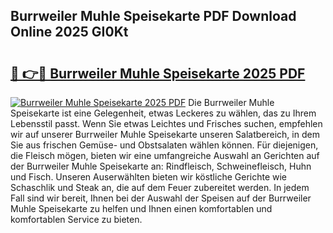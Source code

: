 ## Burrweiler Muhle Speisekarte PDF Download Online 2025 GI0Kt

# <h2><a href="http://gcbfa9p.nevu.top/?p=Burrweiler+Muhle+Speisekarte">🔗 👉🔴 Burrweiler Muhle Speisekarte 2025 PDF</a></h2>

[![Burrweiler Muhle Speisekarte 2025 PDF](https://i.imgur.com/dBaPXMq.png)](http://gcbfa9p.nevu.top/?p=Burrweiler+Muhle+Speisekarte)
Die Burrweiler Muhle Speisekarte ist eine Gelegenheit, etwas Leckeres zu wählen, das zu Ihrem Lebensstil passt. Wenn Sie etwas Leichtes und Frisches suchen, empfehlen wir auf unserer Burrweiler Muhle Speisekarte unseren Salatbereich, in dem Sie aus frischen Gemüse- und Obstsalaten wählen können. Für diejenigen, die Fleisch mögen, bieten wir eine umfangreiche Auswahl an Gerichten auf der Burrweiler Muhle Speisekarte an: Rindfleisch, Schweinefleisch, Huhn und Fisch. Unseren Auserwählten bieten wir köstliche Gerichte wie Schaschlik und Steak an, die auf dem Feuer zubereitet werden. In jedem Fall sind wir bereit, Ihnen bei der Auswahl der Speisen auf der Burrweiler Muhle Speisekarte zu helfen und Ihnen einen komfortablen und komfortablen Service zu bieten.
